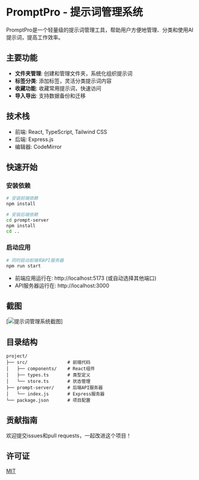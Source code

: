 # PromptPro - 提示词管理系统

PromptPro是一个轻量级的提示词管理工具，帮助用户方便地管理、分类和使用AI提示词，提高工作效率。

## 主要功能

- **文件夹管理**: 创建和管理文件夹，系统化组织提示词
- **标签分类**: 添加标签，灵活分类提示词内容
- **收藏功能**: 收藏常用提示词，快速访问
- **导入导出**: 支持数据备份和迁移

## 技术栈

- 前端: React, TypeScript, Tailwind CSS
- 后端: Express.js
- 编辑器: CodeMirror

## 快速开始

### 安装依赖

```bash
# 安装前端依赖
npm install

# 安装后端依赖
cd prompt-server
npm install
cd ..
```

### 启动应用

```bash
# 同时启动前端和API服务器
npm run start
```

- 前端应用运行在: http://localhost:5173 (或自动选择其他端口)
- API服务器运行在: http://localhost:3000

## 截图

[![提示词管理系统截图]((https://github.com/wuyangfan234/tishici/blob/main/iShot_2025-04-17_10.18.01.png))]

## 目录结构

```
project/
├── src/               # 前端代码
│   ├── components/    # React组件
│   ├── types.ts       # 类型定义
│   └── store.ts       # 状态管理
├── prompt-server/     # 后端API服务器
│   └── index.js       # Express服务器
└── package.json       # 项目配置
```

## 贡献指南

欢迎提交issues和pull requests，一起改进这个项目！

## 许可证

[MIT](./LICENSE) 
